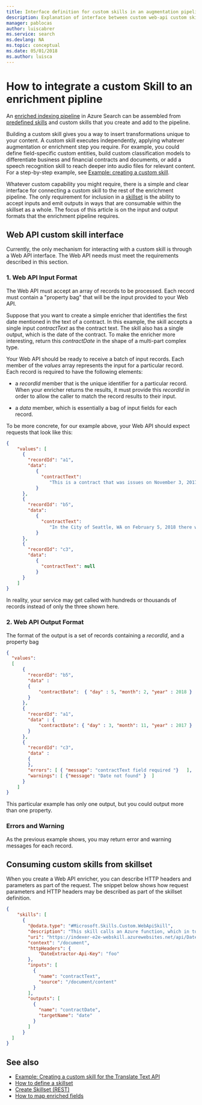 ```yaml
---
title: Interface definition for custom skills in an augmentation pipeline (Azure Search) | Microsoft Docs
description: Explanation of interface between custom web-api custom skill and Azure Search.
manager: pablocas
author: luiscabrer
ms.service: search
ms.devlang: NA
ms.topic: conceptual
ms.date: 05/01/2018
ms.author: luisca
---
```


# How to integrate a custom Skill to an enrichment pipline

An [enriched indexing pipeline](cognitive-search-concept-intro.md) in Azure Search can be assembled from [predefined skills](cognitive-search-predefined-skills.md) and custom skills that you create and add to the pipeline.

Building a custom skill gives you a way to insert transformations unique to your content. A custom skill executes independently, applying whatever augmentation or enrichment step you require. For example, you could define field-specific custom entities, build custom classification models to differentiate business and financial contracts and documents, or add a speech recognition skill to reach deeper into audio files for relevant content. For a step-by-step example, see [Example: creating a custom skill](cognitive-search-create-custom-skill-example.md).

 Whatever custom capability you might require, there is a simple and clear interface for connecting a custom skill to the rest of the enrichment pipeline. The only requirement for inclusion in a [skillset](cognitive-search-defining-skillset.md) is the ability to accept inputs and emit outputs in ways that are consumable within the skillset as a whole. The focus of this article is on the input and output formats that the enrichment pipeline requires.

## Web API custom skill interface

Currently, the only mechanism for interacting with a custom skill is through a Web API interface. The Web API needs must meet the requirements described in this section.

### 1.  Web API Input Format

The Web API must accept an array of records to be processed. Each record must contain a "property bag" that will be the input provided to your Web API. 

Suppose that you want to create a simple enricher that identifies the first date mentioned in the text of a contract. In this example, the skill accepts a single input *contractText* as the contract text. The skill also has a single output, which is the date of the contract. To make the enricher more interesting, return this *contractDate* in the shape of a multi-part complex type.

Your Web API should be ready to receive a batch of input records. Each member of the *values* array represents the input for a particular record. Each record is required to have the following elements:

+ a *recordId* member that is the unique identifier for a particular record. When your enricher returns the results, it must provide this *recordId* in order to allow the caller to match the record results to their input.

+ a *data* member, which is essentially a bag of input fields for each record.

To be more concrete, for our example above, your Web API should expect requests that look like this:

```json
{
    "values": [
      {
        "recordId": "a1",
        "data":
           {
             "contractText": 
                "This is a contract that was issues on November 3, 2017 and that involves... "
           }
      },
      {
        "recordId": "b5",
        "data":
           {
             "contractText": 
                "In the City of Seattle, WA on February 5, 2018 there was a decision made..."
           }
      },
      {
        "recordId": "c3",
        "data":
           {
             "contractText": null
           }
      }
    ]
}
```
In reality, your service may get called with hundreds or thousands of records instead of only the three shown here.

### 2. Web API Output Format

The format of the output is a set of records containing a *recordId*, and a property bag 

```json
{
  "values": 
  [
      {
        "recordId": "b5",
        "data" : 
        {
            "contractDate":  { "day" : 5, "month": 2, "year" : 2018 }
        }
      },
      {
        "recordId": "a1",
        "data" : {
            "contractDate": { "day" : 3, "month": 11, "year" : 2017 }                    
        }
      },
      {
        "recordId": "c3",
        "data" : 
        {
        },
        "errors": [ { "message": "contractText field required "}   ],  
        "warnings": [ {"message": "Date not found" }  ]
      }
    ]
}
```

This particular example has only one output, but you could output more than one property. 

### Errors and Warning

As the previous example shows, you may return error and warning messages for each record. 

## Consuming custom skills from skillset

When you create a Web API enricher, you can describe HTTP headers and parameters as part of the request. The snippet below shows how request parameters and HTTP headers may be described as part of the skillset definition.

```json
{
    "skills": [
      {
        "@odata.type": "#Microsoft.Skills.Custom.WebApiSkill",
        "description": "This skill calls an Azure function, which in turn calls TA sentiment",
        "uri": "https://indexer-e2e-webskill.azurewebsites.net/api/DateExtractor?language=en",
        "context": "/document",
        "httpHeaders": {
            "DateExtractor-Api-Key": "foo"
        },
        "inputs": [
          {
            "name": "contractText",
            "source": "/document/content"
          }
        ],
        "outputs": [
          {
            "name": "contractDate",
            "targetName": "date"
          }
        ]
      }
  ]
}
```

## See also

+ [Example: Creating a custom skill for the Translate Text API](cognitive-search-create-custom-skill-example.md)
+ [How to define a skillset](cognitive-search-defining-skillset.md)
+ [Create Skillset (REST)](ref-create-skillset.md)
+ [How to map enriched fields](cognitive-search-output-field-mapping.md)
